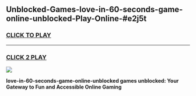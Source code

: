 
## Unblocked-Games-love-in-60-seconds-game-online-unblocked-Play-Online-#e2j5t
<h3>
<a href="https://premium.freeplayer.one?title=love-in-60-seconds-game-online-unblocked&ref=27F">CLICK TO PLAY</a></h3>
<hr>

<h3>
<a href="https://premium.freeplayer.one?title=love-in-60-seconds-game-online-unblocked&ref=27F">CLICK 2 PLAY</a>
  
</h3>

<a href="https://premium.freeplayer.one?title=love-in-60-seconds-game-online-unblocked&ref=27F"><img src="https://clearcache.store/games.png"></a>


**love-in-60-seconds-game-online-unblocked games unblocked: Your Gateway to Fun and Accessible Online Gaming**
